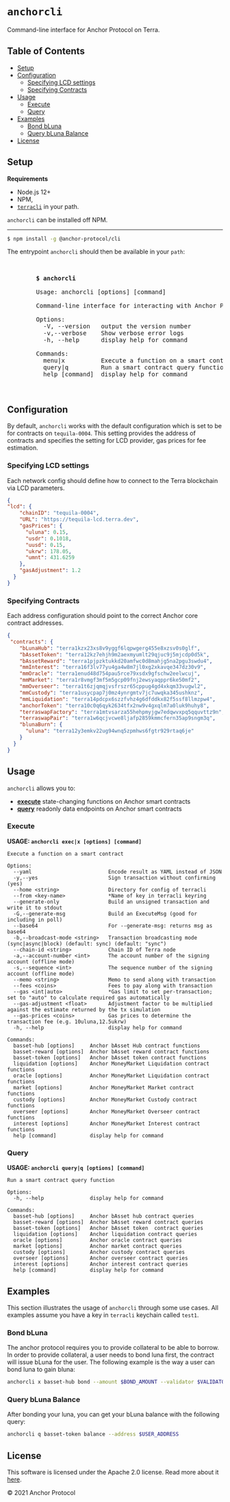 # `anchorcli` <!-- omit in toc -->

Command-line interface for Anchor Protocol on Terra.

## Table of Contents <!-- omit in toc -->
- [Setup](#setup)
- [Configuration](#configuration)
  - [Specifying LCD settings](#specifying-lcd-settings)
  - [Specifying Contracts](#specifying-contracts)
- [Usage](#usage)
  - [Execute](#execute)
  - [Query](#query)
- [Examples](#examples)
  - [Bond bLuna](#bond-bluna)
  - [Query bLuna Balance](#query-bluna-balance)
- [License](#license)
## Setup

**Requirements**

- Node.js 12+
- NPM,
- [`terracli`](https://github.com/terra-project/core) in your path.

`anchorcli` can be installed off NPM.
****
```bash
$ npm install -g @anchor-protocol/cli
```
The entrypoint `anchorcli` should then be available in your `path`:

<pre>
         <div align="left">
        <strong>$ anchorcli</strong>
        
        Usage: anchorcli [options] [command]

        Command-line interface for interacting with Anchor Protocol on Terra

        Options:
          -V, --version   output the version number
          -v,--verbose    Show verbose error logs
          -h, --help      display help for command

        Commands:
          menu|x          Execute a function on a smart contract
          query|q         Run a smart contract query function
          help [command]  display help for command
        </div>
</pre>

## Configuration
By default, `anchorcli` works with the default configuration which is set to be for contracts on `tequila-0004`. 
This setting provides the address of contracts and specifies the setting for LCD provider, gas prices for fee estimation.

### Specifying LCD settings
Each network config should define how to connect to the Terra blockchain via LCD parameters.
```json
{
"lcd": {
    "chainID": "tequila-0004",
    "URL": "https://tequila-lcd.terra.dev",
    "gasPrices": {
      "uluna": 0.15,
      "usdr": 0.1018,
      "uusd": 0.15,
      "ukrw": 178.05,
      "umnt": 431.6259
    },
    "gasAdjustment": 1.2
  }
}
```

### Specifying Contracts
Each address configuration should point to the correct Anchor core contract addresses.
```json
{
 "contracts": {
    "bLunaHub": "terra1kzx23xs8v9yggf6lqpwgerg455e8xzsv0s0glf",
    "bAssetToken": "terra12kz7ehjh9m2aexmyumlt29qjuc9j5mjcdp0d5k",
    "bAssetReward": "terra1pjpzktukkd20amfwc0d8mahjg5na2pgu3swdu4",
    "mmInterest": "terra16f3lv77yu4ga4w8m7jl0xg2xkavqe347dz30v9",
    "mmOracle": "terra1enud48d754pau5rce79xsdx9gfschw2eelwcuj",
    "mmMarket": "terra1r8vmgf3mf5m5gcp09fnj2ewsyaqppr6ke50mf2",
    "mmOverseer": "terra1t6zjqmqjvsfrszr65cppug4gd4xkqm33vugwl2",
    "mmCustody": "terra1usycpap7j0mz4ynrgmtv7jc7uwqka345ushknz",
    "mmLiquidation": "terra14pdcpx6szzfvhz4g6dfddkx82f5ssf8llmzpw4",
    "anchorToken": "terra10c0q6qyk2634tfx2nw9v4gxqlm7a0luk9huhy8",
    "terraswapFactory": "terra1mtvsarza55hehpmyjgw7edqwvxpq5qquvttz9n",
    "terraswapPair": "terra1w6qcjvcwe8ljafp2859kmmcfern35ap9sngm3q",
    "blunaBurn": {
      "uluna": "terra12y3emkv22ug94wnq5zpmhws6fgtr929rtaq6je"
    }
  }
}
```
## Usage

`anchorcli` allows you to:

- [**execute**](#execute) state-changing functions on Anchor smart contracts
- [**query**](#query) readonly data endpoints on Anchor smart contracts

### Execute

**USAGE: `anchorcli exec|x [options] [command]`**

```
Execute a function on a smart contract

Options:
  --yaml                         Encode result as YAML instead of JSON
  -y,--yes                       Sign transaction without confirming (yes)
  --home <string>                Directory for config of terracli
  --from <key-name>              *Name of key in terracli keyring
  --generate-only                Build an unsigned transaction and write it to stdout
  -G,--generate-msg              Build an ExecuteMsg (good for including in poll)
  --base64                       For --generate-msg: returns msg as base64
  -b,--broadcast-mode <string>   Transaction broadcasting mode (sync|async|block) (default: sync) (default: "sync")
  --chain-id <string>            Chain ID of Terra node
  -a,--account-number <int>      The account number of the signing account (offline mode)
  -s,--sequence <int>            The sequence number of the signing account (offline mode)
  --memo <string>                Memo to send along with transaction
  --fees <coins>                 Fees to pay along with transaction
  --gas <int|auto>               *Gas limit to set per-transaction; set to "auto" to calculate required gas automatically
  --gas-adjustment <float>       Adjustment factor to be multiplied against the estimate returned by the tx simulation
  --gas-prices <coins>           Gas prices to determine the transaction fee (e.g. 10uluna,12.5ukrw)
  -h, --help                     display help for command

Commands:
  basset-hub [options]     Anchor bAsset Hub contract functions
  basset-reward [options]  Anchor bAsset reward contract functions
  basset-token [options]   Anchor bAsset token contract functions
  liquidation [options]    Anchor MoneyMarket Liquidation contract functions
  oracle [options]         Anchor MoneyMarket Liquidation contract functions
  market [options]         Anchor MoneyMarket Market contract functions
  custody [options]        Anchor MoneyMarket Custody contract functions
  overseer [options]       Anchor MoneyMarket Overseer contract functions
  interest [options]       Anchor MoneyMarket Interest contract functions
  help [command]           display help for command

```

### Query

**USAGE: `anchorcli query|q [options] [command]`**

```
Run a smart contract query function

Options:
  -h, --help               display help for command

Commands:
  basset-hub [options]     Anchor bAsset hub contract queries
  basset-reward [options]  Anchor bAsset reward contract queries
  basset-token [options]   Anchor bAsset token  contract queries
  liquidation [options]    Anchor liquidation contract queries
  oracle [options]         Anchor oracle contract queries
  market [options]         Anchor market contract queries
  custody [options]        Anchor custody contract queries
  overseer [options]       Anchor overseer contract queries
  interest [options]       Anchor interest contract queries
  help [command]           display help for command

```
## Examples
This section illustrates the usage of `anchorcli` through some use cases. 
All examples assume you have a key in `terracli` keychain called `test1`.

### Bond bLuna 
The anchor protocol requires you to provide collateral to be able to borrow. In order to provide collateral, a user needs to bond luna first, the contract will issue bLuna for the user. The following example is the way a user can bond luna to gain bluna: 
```bash
anchorcli x basset-hub bond --amount $BOND_AMOUNT --validator $VALIDATOR_ADDRESS --from test1 --gas auto --fees 100000uluna --b block
```
### Query bLuna Balance
After bonding your luna, you can get your bLuna balance with the following query: 
```bash
anchorcli q basset-token balance --address $USER_ADDRESS
```

## License

This software is licensed under the Apache 2.0 license. Read more about it [here](./LICENSE).

© 2021 Anchor Protocol